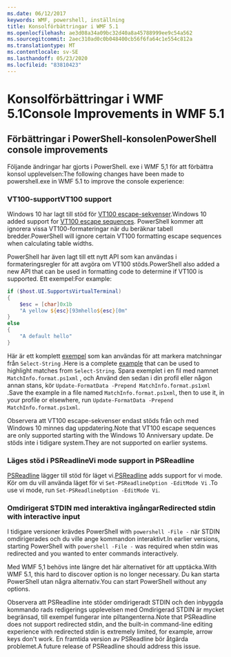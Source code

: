 ```yaml
---
ms.date: 06/12/2017
keywords: WMF, powershell, inställning
title: Konsolförbättringar i WMF 5.1
ms.openlocfilehash: ae3d08a34a09bc32d40a8a45788999ee9c54a562
ms.sourcegitcommit: 2aec310ad0c0b048400cb56f6fa64c1e554c812a
ms.translationtype: MT
ms.contentlocale: sv-SE
ms.lasthandoff: 05/23/2020
ms.locfileid: "83810423"
---
```

# <a name="console-improvements-in-wmf-51"></a><span data-ttu-id="141ff-103">Konsolförbättringar i WMF 5.1</span><span class="sxs-lookup"><span data-stu-id="141ff-103">Console Improvements in WMF 5.1</span></span>

## <a name="powershell-console-improvements"></a><span data-ttu-id="141ff-104">Förbättringar i PowerShell-konsolen</span><span class="sxs-lookup"><span data-stu-id="141ff-104">PowerShell console improvements</span></span>

<span data-ttu-id="141ff-105">Följande ändringar har gjorts i PowerShell. exe i WMF 5,1 för att förbättra konsol upplevelsen:</span><span class="sxs-lookup"><span data-stu-id="141ff-105">The following changes have been made to powershell.exe in WMF 5.1 to improve the console experience:</span></span>

### <a name="vt100-support"></a><span data-ttu-id="141ff-106">VT100-support</span><span class="sxs-lookup"><span data-stu-id="141ff-106">VT100 support</span></span>

<span data-ttu-id="141ff-107">Windows 10 har lagt till stöd för [VT100 escape-sekvenser](/windows/console/console-virtual-terminal-sequences).</span><span class="sxs-lookup"><span data-stu-id="141ff-107">Windows 10 added support for [VT100 escape sequences](/windows/console/console-virtual-terminal-sequences).</span></span>
<span data-ttu-id="141ff-108">PowerShell kommer att ignorera vissa VT100-formateringar när du beräknar tabell bredder.</span><span class="sxs-lookup"><span data-stu-id="141ff-108">PowerShell will ignore certain VT100 formatting escape sequences when calculating table widths.</span></span>

<span data-ttu-id="141ff-109">PowerShell har även lagt till ett nytt API som kan användas i formateringsregler för att avgöra om VT100 stöds.</span><span class="sxs-lookup"><span data-stu-id="141ff-109">PowerShell also added a new API that can be used in formatting code to determine if VT100 is supported.</span></span> <span data-ttu-id="141ff-110">Ett exempel:</span><span class="sxs-lookup"><span data-stu-id="141ff-110">For example:</span></span>

```powershell
if ($host.UI.SupportsVirtualTerminal)
{
    $esc = [char]0x1b
    "A yellow ${esc}[93mhello${esc}[0m"
}
else
{
    "A default hello"
}
```

<span data-ttu-id="141ff-111">Här är ett komplett [exempel](https://gist.github.com/lzybkr/dcb973dccd54900b67783c48083c28f7) som kan användas för att markera matchningar från `Select-String` .</span><span class="sxs-lookup"><span data-stu-id="141ff-111">Here is a complete [example](https://gist.github.com/lzybkr/dcb973dccd54900b67783c48083c28f7) that can be used to highlight matches from `Select-String`.</span></span> <span data-ttu-id="141ff-112">Spara exemplet i en fil med namnet `MatchInfo.format.ps1xml` , och Använd den sedan i din profil eller någon annan stans, kör `Update-FormatData -Prepend MatchInfo.format.ps1xml` .</span><span class="sxs-lookup"><span data-stu-id="141ff-112">Save the example in a file named `MatchInfo.format.ps1xml`, then to use it, in your profile or elsewhere, run `Update-FormatData -Prepend MatchInfo.format.ps1xml`.</span></span>

<span data-ttu-id="141ff-113">Observera att VT100 escape-sekvenser endast stöds från och med Windows 10 minnes dag uppdatering.</span><span class="sxs-lookup"><span data-stu-id="141ff-113">Note that VT100 escape sequences are only supported starting with the Windows 10 Anniversary update.</span></span>
<span data-ttu-id="141ff-114">De stöds inte i tidigare system.</span><span class="sxs-lookup"><span data-stu-id="141ff-114">They are not supported on earlier systems.</span></span>

### <a name="vi-mode-support-in-psreadline"></a><span data-ttu-id="141ff-115">Läges stöd i PSReadline</span><span class="sxs-lookup"><span data-stu-id="141ff-115">Vi mode support in PSReadline</span></span>

<span data-ttu-id="141ff-116">[PSReadline](https://github.com/PowerShell/PSReadLine) lägger till stöd för läget vi.</span><span class="sxs-lookup"><span data-stu-id="141ff-116">[PSReadline](https://github.com/PowerShell/PSReadLine) adds support for vi mode.</span></span> <span data-ttu-id="141ff-117">Kör om du vill använda läget för vi `Set-PSReadlineOption -EditMode Vi` .</span><span class="sxs-lookup"><span data-stu-id="141ff-117">To use vi mode, run `Set-PSReadlineOption -EditMode Vi`.</span></span>

### <a name="redirected-stdin-with-interactive-input"></a><span data-ttu-id="141ff-118">Omdirigerat STDIN med interaktiva ingångar</span><span class="sxs-lookup"><span data-stu-id="141ff-118">Redirected stdin with interactive input</span></span>

<span data-ttu-id="141ff-119">I tidigare versioner krävdes PowerShell with `powershell -File -` när STDIN omdirigerades och du ville ange kommandon interaktivt.</span><span class="sxs-lookup"><span data-stu-id="141ff-119">In earlier versions, starting PowerShell with `powershell -File -` was required when stdin was redirected and you wanted to enter commands interactively.</span></span>

<span data-ttu-id="141ff-120">Med WMF 5,1 behövs inte längre det här alternativet för att upptäcka.</span><span class="sxs-lookup"><span data-stu-id="141ff-120">With WMF 5.1, this hard to discover option is no longer necessary.</span></span> <span data-ttu-id="141ff-121">Du kan starta PowerShell utan några alternativ.</span><span class="sxs-lookup"><span data-stu-id="141ff-121">You can start PowerShell without any options.</span></span>

<span data-ttu-id="141ff-122">Observera att PSReadline inte stöder omdirigeradt STDIN och den inbyggda kommando rads redigerings upplevelsen med Omdirigerad STDIN är mycket begränsad, till exempel fungerar inte piltangenterna.</span><span class="sxs-lookup"><span data-stu-id="141ff-122">Note that PSReadline does not support redirected stdin, and the built-in command-line editing experience with redirected stdin is extremely limited, for example, arrow keys don't work.</span></span> <span data-ttu-id="141ff-123">En framtida version av PSReadline bör åtgärda problemet.</span><span class="sxs-lookup"><span data-stu-id="141ff-123">A future release of PSReadline should address this issue.</span></span>
